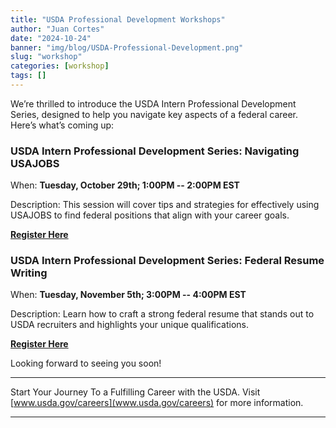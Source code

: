```yaml
---
title: "USDA Professional Development Workshops"
author: "Juan Cortes"
date: "2024-10-24"
banner: "img/blog/USDA-Professional-Development.png"
slug: "workshop"
categories: [workshop]
tags: []
---
```


We’re thrilled to introduce the USDA Intern Professional Development Series, designed to help you navigate key aspects of a federal career. Here’s what’s coming up:

### USDA Intern Professional Development Series: Navigating USAJOBS

When: **Tuesday, October 29th; 1:00PM -- 2:00PM EST** 

Description: This session will cover tips and strategies for effectively using USAJOBS to find federal positions that align with your career goals.

[**Register Here**](https://www.zoomgov.com/meeting/register/vJIsd--vrjMsE5JOydGZwftGnq7MqH8CRq4)

### USDA Intern Professional Development Series: Federal Resume Writing

When: **Tuesday, November 5th; 3:00PM -- 4:00PM EST** 

Description: Learn how to craft a strong federal resume that stands out to USDA recruiters and highlights your unique qualifications.

[**Register Here**](https://www.zoomgov.com/meeting/register/vJItdOqupjIsH1j-aMvbpPOxFRLnCwUDdYs)


Looking forward to seeing you soon!

------------------------------------------------------------------------

Start Your Journey To a Fulfilling Career with the USDA. Visit [www.usda.gov/careers](www.usda.gov/careers) for more information.

------------------------------------------------------------------------
